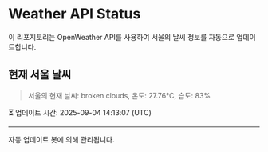
# Weather API Status

이 리포지토리는 OpenWeather API를 사용하여 서울의 날씨 정보를 자동으로 업데이트합니다.

## 현재 서울 날씨
> 서울의 현재 날씨: broken clouds, 온도: 27.76°C, 습도: 83%

⏳ 업데이트 시간: 2025-09-04 14:13:07 (UTC)

---
자동 업데이트 봇에 의해 관리됩니다.
